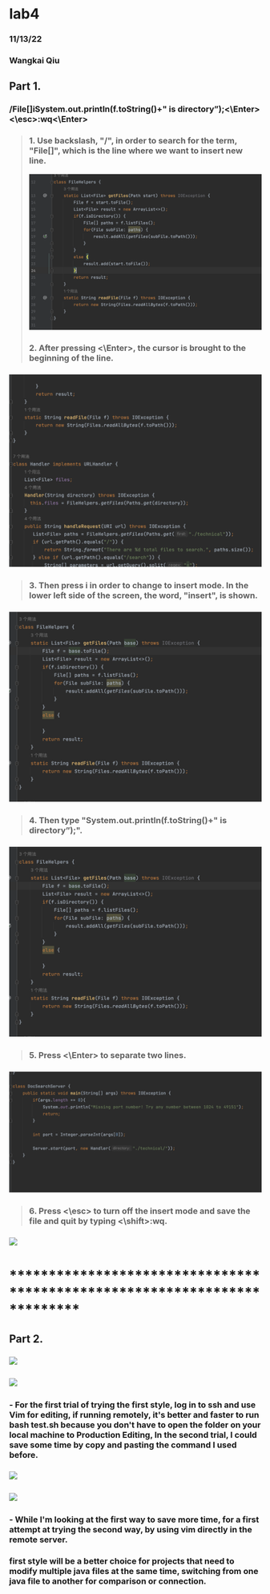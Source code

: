 # lab4
### 11/13/22
### Wangkai Qiu
## Part 1. 
### /File[]iSystem.out.println(f.toString()+" is directory”);<\Enter><\esc>:wq<\Enter>

> ###  1. Use backslash, "/", in order to search for the term, "File[]", which is the line where we want to insert new line.
> ![image](1.1.png)
> ###  2. After pressing <\Enter>, the cursor is brought to the beginning of the line.
### ![image](1.2.png)
> ###  3. Then press i in order to change to insert mode. In the lower left side of the screen, the word, "insert", is shown.
### ![image](1.3.png)
> ###  4. Then type "System.out.println(f.toString()+" is directory”);".
### ![](1.3.png)
> ###  5. Press <\Enter> to separate two lines.
### ![](1.4.png)
> ###  6. Press <\esc> to turn off the insert mode and save the file and quit by typing <\shift>:wq.
### ![](1.5.png)

# *************************************************************************
## Part 2. 
### ![](2.1.PNG)
### ![](2.2.PNG)
### - For the first trial of trying the first style, log in to ssh and use Vim for editing, if running remotely, it's better and faster to run bash test.sh because you don't have to open the folder on your local machine to Production Editing, In the second trial, I could save some time by copy and pasting the command I used before.
### ![](2.1.PNG)
### ![](2.2.PNG)
### - While I'm looking at the first way to save more time, for a first attempt at trying the second way, by using vim directly in the remote server.


### first style will be a better choice for projects that need to modify multiple java files at the same time, switching from one java file to another for comparison or connection.

